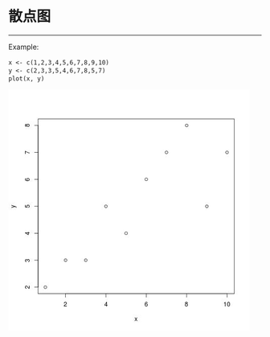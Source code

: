 # 散点图
---
Example:
```
x <- c(1,2,3,4,5,6,7,8,9,10)
y <- c(2,3,3,5,4,6,7,8,5,7)
plot(x, y)
```
![](../img/img01.jpg)

